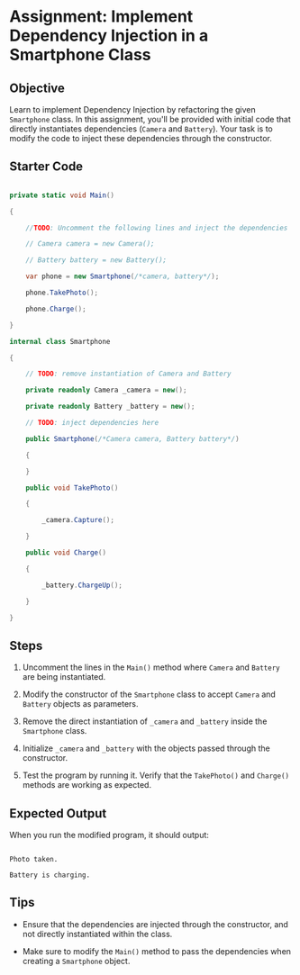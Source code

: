 # Assignment: Implement Dependency Injection in a Smartphone Class

## Objective

Learn to implement Dependency Injection by refactoring the given `Smartphone` class. In this assignment, you'll be provided with initial code that directly instantiates dependencies (`Camera` and `Battery`). Your task is to modify the code to inject these dependencies through the constructor.

## Starter Code

```csharp

private static void Main()

{

    //TODO: Uncomment the following lines and inject the dependencies

    // Camera camera = new Camera();

    // Battery battery = new Battery();

    var phone = new Smartphone(/*camera, battery*/);

    phone.TakePhoto();

    phone.Charge();

}

internal class Smartphone

{

    // TODO: remove instantiation of Camera and Battery

    private readonly Camera _camera = new();

    private readonly Battery _battery = new();

    // TODO: inject dependencies here

    public Smartphone(/*Camera camera, Battery battery*/)

    {

    }

    public void TakePhoto()

    {

        _camera.Capture();

    }

    public void Charge()

    {

        _battery.ChargeUp();

    }

}

```

## Steps

1. Uncomment the lines in the `Main()` method where `Camera` and `Battery` are being instantiated.

2. Modify the constructor of the `Smartphone` class to accept `Camera` and `Battery` objects as parameters.

3. Remove the direct instantiation of `_camera` and `_battery` inside the `Smartphone` class.

4. Initialize `_camera` and `_battery` with the objects passed through the constructor.

5. Test the program by running it. Verify that the `TakePhoto()` and `Charge()` methods are working as expected.

## Expected Output

When you run the modified program, it should output:

```

Photo taken.

Battery is charging.

```

## Tips

- Ensure that the dependencies are injected through the constructor, and not directly instantiated within the class.

- Make sure to modify the `Main()` method to pass the dependencies when creating a `Smartphone` object.

